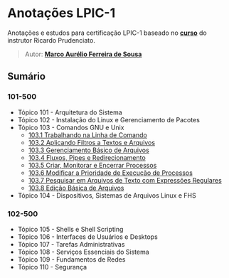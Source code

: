 # Anotações LPIC-1

Anotações e estudos para certificação LPIC-1 baseado no **[curso](https://www.udemy.com/course/curso-online-certificacao-linux-lpic1-comptia/)** do instrutor Ricardo Prudenciato.

> Autor: **[Marco Aurélio Ferreira de Sousa](https://github.com/maureliofs)**

## Sumário

### 101-500

* Tópico 101 - Arquitetura do Sistema
* Tópico 102 - Instalação do Linux e Gerenciamento de Pacotes
* Tópico 103 - Comandos GNU e Unix
   * [103.1 Trabalhando na Linha de Comando](capitulos/103/103_1.md)
   * [103.2 Aplicando Filtros a Textos e Arquivos](capitulos/103/103_2.md)
   * [103.3 Gerenciamento Básico de Arquivos](capitulos/103/103_3.md)
   * [103.4 Fluxos, Pipes e Redirecionamento](capitulos/103/103_4.md)
   * [103.5 Criar, Monitorar e Encerrar Processos](capitulos/103/103_5.md)
   * [103.6 Modificar a Prioridade de Execução de Processos](apitulos/103/103_6.md)
   * [103.7 Pesquisar em Arquivos de Texto com Expressões Regulares](capitulos/103/103_7.md)
   * [103.8 Edição Básica de Arquivos](capitulos/103/103_18.md)
* Tópico 104 - Dispositivos, Sistemas de Arquivos Linux e FHS

### 102-500

* Tópico 105 - Shells e Shell Scripting
* Tópico 106 - Interfaces de Usuários e Desktops
* Tópico 107 - Tarefas Administrativas
* Tópico 108 - Serviços Essenciais do Sistema
* Tópico 109 - Fundamentos de Redes
* Tópico 110 - Segurança
